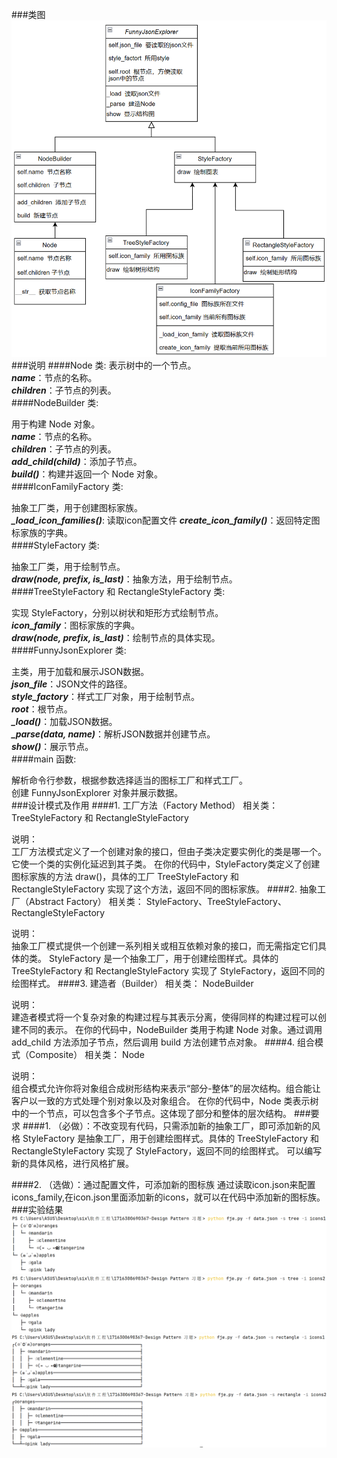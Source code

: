 ###类图
![Local Image](uml.png)
###说明
####Node 类:
表示树中的一个节点。<br>
***name***：节点的名称。<br>
***children***：子节点的列表。<br>
####NodeBuilder 类:

用于构建 Node 对象。<br>
***name***：节点的名称。<br>
***children***：子节点的列表。<br>
***add_child(child)***：添加子节点。<br>
***build()***：构建并返回一个 Node 对象。<br>
####IconFamilyFactory 类:

抽象工厂类，用于创建图标家族。<br>
***_load_icon_families()***: 读取icon配置文件
***create_icon_family()***：返回特定图标家族的字典。<br>
####StyleFactory 类:

抽象工厂类，用于绘制节点。<br>
***draw(node, prefix, is_last)***：抽象方法，用于绘制节点。<br>
####TreeStyleFactory 和 RectangleStyleFactory 类:

实现 StyleFactory，分别以树状和矩形方式绘制节点。<br>
***icon_family***：图标家族的字典。<br>
***draw(node, prefix, is_last)***：绘制节点的具体实现。<br>
####FunnyJsonExplorer 类:

主类，用于加载和展示JSON数据。<br>
***json_file***：JSON文件的路径。<br>
***style_factory***：样式工厂对象，用于绘制节点。<br>
***root***：根节点。<br>
***_load()***：加载JSON数据。<br>
***_parse(data, name)***：解析JSON数据并创建节点。<br>
***show()***：展示节点。<br>
####main 函数:

解析命令行参数，根据参数选择适当的图标工厂和样式工厂。<br>
创建 FunnyJsonExplorer 对象并展示数据。<br>
###设计模式及作用
####1. 工厂方法（Factory Method）
相关类： TreeStyleFactory 和 RectangleStyleFactory

说明：<br>
工厂方法模式定义了一个创建对象的接口，但由子类决定要实例化的类是哪一个。它使一个类的实例化延迟到其子类。
在你的代码中，StyleFactory类定义了创建图标家族的方法 draw()，具体的工厂 TreeStyleFactory 和 RectangleStyleFactory 实现了这个方法，返回不同的图标家族。
####2. 抽象工厂（Abstract Factory）
相关类： StyleFactory、TreeStyleFactory、RectangleStyleFactory

说明：<br>
抽象工厂模式提供一个创建一系列相关或相互依赖对象的接口，而无需指定它们具体的类。
StyleFactory 是一个抽象工厂，用于创建绘图样式。具体的 TreeStyleFactory 和 RectangleStyleFactory 实现了 StyleFactory，返回不同的绘图样式。
####3. 建造者（Builder）
相关类： NodeBuilder

说明：<br>
建造者模式将一个复杂对象的构建过程与其表示分离，使得同样的构建过程可以创建不同的表示。
在你的代码中，NodeBuilder 类用于构建 Node 对象。通过调用 add_child 方法添加子节点，然后调用 build 方法创建节点对象。
####4. 组合模式（Composite）
相关类： Node

说明：<br>
组合模式允许你将对象组合成树形结构来表示“部分-整体”的层次结构。组合能让客户以一致的方式处理个别对象以及对象组合。
在你的代码中，Node 类表示树中的一个节点，可以包含多个子节点。这体现了部分和整体的层次结构。
###要求
####1. （必做）：不改变现有代码，只需添加新的抽象工厂，即可添加新的风格
StyleFactory 是抽象工厂，用于创建绘图样式。具体的 TreeStyleFactory 和 RectangleStyleFactory 实现了 StyleFactory，返回不同的绘图样式。
可以编写新的具体风格，进行风格扩展。

####2. （选做）：通过配置文件，可添加新的图标族
通过读取icon.json来配置icons_family,在icon.json里面添加新的icons，就可以在代码中添加新的图标族。
###实验结果
![Local Image](tree_icons1.png)
![Local Image](tree_icons2.png)
![Local Image](rectangle_icons1.png)
![Local Image](rectangle_icons2.png)


